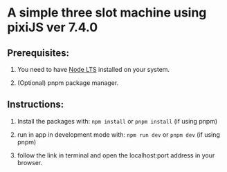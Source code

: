 # A simple three slot machine using pixiJS ver 7.4.0 #

## Prerequisites:

 1. You need to have <a href="https://nodejs.org/en" target="_blank">Node LTS</a> installed on your system.

 2. (Optional) pnpm package manager.


## Instructions:

 1. Install the packages with:
 `npm install` or `pnpm install` (if using pnpm)

 2. run in app in development mode with:
 `npm run dev` or `pnpm dev` (if using pnpm)

 3. follow the link in terminal and open the localhost:port address in your browser.
